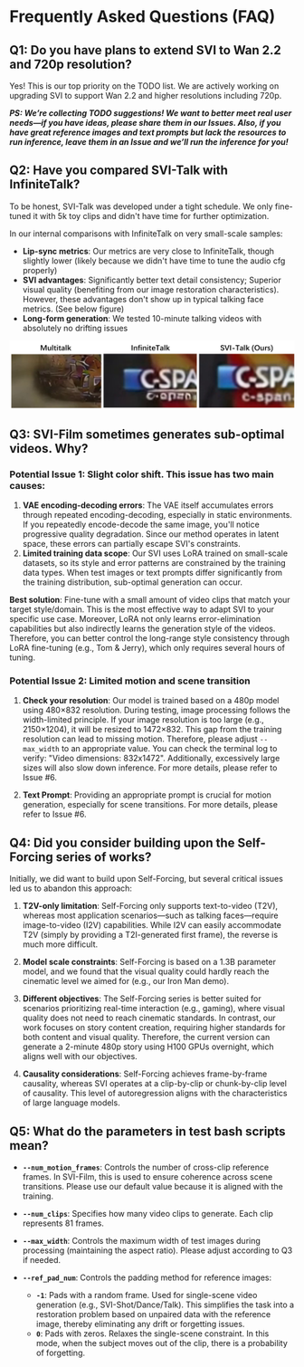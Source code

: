 # Frequently Asked Questions (FAQ)

## Q1: Do you have plans to extend SVI to Wan 2.2 and 720p resolution?

Yes! This is our top priority on the TODO list. We are actively working on upgrading SVI to support Wan 2.2 and higher resolutions including 720p.

***PS: We’re collecting TODO suggestions! We want to better meet real user needs—if you have ideas, please share them in our Issues. Also, if you have great reference images and text prompts but lack the resources to run inference, leave them in an Issue and we’ll run the inference for you!***

## Q2: Have you compared SVI-Talk with InfiniteTalk?

To be honest, SVI-Talk was developed under a tight schedule. We only fine-tuned it with 5k toy clips and didn't have time for further optimization.

In our internal comparisons with InfiniteTalk on very small-scale samples:

- **Lip-sync metrics**: Our metrics are very close to InfiniteTalk, though slightly lower (likely because we didn't have time to tune the audio cfg properly)
- **SVI advantages**: Significantly better text detail consistency; Superior visual quality (benefiting from our image restoration characteristics). However, these advantages don't show up in typical talking face metrics. (See below figure)
- **Long-form generation**: We tested 10-minute talking videos with absolutely no drifting issues

<p align="center">
  <img src="talk.png" alt="10-minute talking video without drifting" width="600"/>
</p>

## Q3: SVI-Film sometimes generates sub-optimal videos. Why?

### Potential Issue 1: Slight color shift. This issue has two main causes:

1. **VAE encoding-decoding errors**: The VAE itself accumulates errors through repeated encoding-decoding, especially in static environments. If you repeatedly encode-decode the same image, you'll notice progressive quality degradation. Since our method operates in latent space, these errors can partially escape SVI's constraints.
2. **Limited training data scope**: Our SVI uses LoRA trained on small-scale datasets, so its style and error patterns are constrained by the training data types. When test images or text prompts differ significantly from the training distribution, sub-optimal generation can occur.


**Best solution**: Fine-tune with a small amount of video clips that match your target style/domain. This is the most effective way to adapt SVI to your specific use case. Moreover, LoRA not only learns error-elimination capabilities but also indirectly learns the generation style of the videos. Therefore, you can better control the long-range style consistency through LoRA fine-tuning (e.g., Tom & Jerry), which only requires several hours of tuning.


### Potential Issue 2: Limited motion and scene transition 

1. **Check your resolution**: Our model is trained based on a 480p model using 480×832 resolution. During testing, image processing follows the width-limited principle. If your image resolution is too large (e.g., 2150×1204), it will be resized to 1472×832. This gap from the training resolution can lead to missing motion. Therefore, please adjust `--max_width` to an appropriate value. You can check the terminal log to verify: "Video dimensions: 832x1472". Additionally, excessively large sizes will also slow down inference. For more details, please refer to Issue #6.

2. **Text Prompt**: Providing an appropriate prompt is crucial for motion generation, especially for scene transitions. For more details, please refer to Issue #6.


## Q4: Did you consider building upon the Self-Forcing series of works?

Initially, we did want to build upon Self-Forcing, but several critical issues led us to abandon this approach:

1. **T2V-only limitation**: Self-Forcing only supports text-to-video (T2V), whereas most application scenarios—such as talking faces—require image-to-video (I2V) capabilities. While I2V can easily accommodate T2V (simply by providing a T2I-generated first frame), the reverse is much more difficult.

2. **Model scale constraints**: Self-Forcing is based on a 1.3B parameter model, and we found that the visual quality could hardly reach the cinematic level we aimed for (e.g., our Iron Man demo).

3. **Different objectives**: The Self-Forcing series is better suited for scenarios prioritizing real-time interaction (e.g., gaming), where visual quality does not need to reach cinematic standards. In contrast, our work focuses on story content creation, requiring higher standards for both content and visual quality. Therefore, the current version can generate a 2-minute 480p story using H100 GPUs overnight, which aligns well with our objectives.

4. **Causality considerations**: Self-Forcing achieves frame-by-frame causality, whereas SVI operates at a clip-by-clip or chunk-by-clip level of causality. This level of autoregression aligns with the characteristics of large language models.


## Q5: What do the parameters in test bash scripts mean?

- **`--num_motion_frames`**: Controls the number of cross-clip reference frames. In SVI-Film, this is used to ensure coherence across scene transitions. Please use our default value because it is aligned with the training.
- **`--num_clips`**: Specifies how many video clips to generate. Each clip represents 81 frames.
- **`--max_width`**: Controls the maximum width of test images during processing (maintaining the aspect ratio). Please adjust according to Q3 if needed.
- **`--ref_pad_num`**: Controls the padding method for reference images:

  - **`-1`**: Pads with a random frame. Used for single-scene video generation (e.g., SVI-Shot/Dance/Talk). This simplifies the task into a restoration problem based on unpaired data with the reference image, thereby eliminating any drift or forgetting issues.
  - **`0`**: Pads with zeros. Relaxes the single-scene constraint. In this mode, when the subject moves out of the clip, there is a probability of forgetting.
